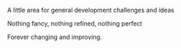A little area for general development challenges and ideas

Nothing fancy, nothing refined, nothing perfect

Forever changing and improving.